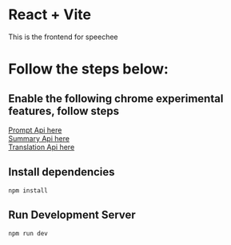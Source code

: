 # React + Vite

This is the frontend for speechee 

# Follow the steps below:

## Enable the following chrome experimental features, follow steps


[Prompt Api here](https://docs.google.com/document/d/1VG8HIyz361zGduWgNG7R_R8Xkv0OOJ8b5C9QKeCjU0c/edit?tab=t.0)<br />
[Summary Api here](https://docs.google.com/document/d/1Bvd6cU9VIEb7kHTAOCtmmHNAYlIZdeNmV7Oy-2CtimA/edit?tab=t.0) <br />
[Translation Api here](https://docs.google.com/document/d/1bzpeKk4k26KfjtR-_d9OuXLMpJdRMiLZAOVNMuFIejk/edit?pli=1&tab=t.0)


## Install dependencies

`npm install`


## Run Development Server

`npm run dev`
